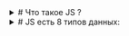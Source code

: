 <details>
<summary>
# Что такое JS ?
</summary>

### JS - язык программирования, который позволяет создавать динамический контент, управлять мультимедиа, анимировать изображения и делать многое другое.

### В 1996 года Netscape начала сотрудничать с ECMA International, чтобы сделать JavaScript стандартым. С тех пор стандартизированный JavaScript называется ECMAScript.
![5dea5ac04cd2c5392c0528ad075dca69](https://github.com/user-attachments/assets/c1bf1e7f-9c5a-4f3b-a8c4-c2f083d8b4f5)
</details>
<details>
<summary>
# JS есть 8 типов данных: 
</summary>
### 7 из них относятся к группе primitive и 1 к object.
### primitive:
### number, string, boolean, undefined, bigInt, symbol и null.
![mwsnap005](https://github.com/user-attachments/assets/ce739bf8-2312-43d8-9e62-aac225abfe9d)
</details>

